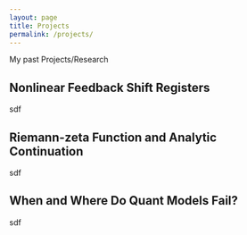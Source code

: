```yaml
---
layout: page
title: Projects
permalink: /projects/
---
```


<p>
My past Projects/Research
</p>

## Nonlinear Feedback Shift Registers
sdf

## Riemann-zeta Function and Analytic Continuation
sdf

## When and Where Do Quant Models Fail?
sdf
